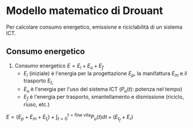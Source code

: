 # Modello matematico di Drouant

Per calcolare consumo energetico, emissione e riciclabilità di un sistema ICT.

## Consumo energetico

1. Consumo energetico
   $E=E_i+E_u+E_f$
	- $E_i$ (iniziale) è l'energia per la progettazione $E_p$, la manifattura $E_m$ e il trasporto $E_{t_i}$
	- $E_u$ è l'energia per l'uso del sistema ICT ($P_u(t)$: potenza nel tempo)
	- $E_f$ è l'energia per trasporto, smantellamento e dismissione (riciclo, riuso, etc.)

$E=(E_p+E_m+E_{t_i})+\int_{t=0}^{t=\text{fine vita}} P_u(t)dt+(E_{t_f}+E_r)$